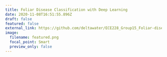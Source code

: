 ```yaml
---
title: Foliar Disease Classification with Deep Learning
date: 2020-11-08T16:51:55.896Z
draft: false
featured: false
external_link: https://github.com/deltawater/ECE228_Group15_Foliar-diseases-classification
image:
  filename: featured.png
  focal_point: Smart
  preview_only: false
---
```

